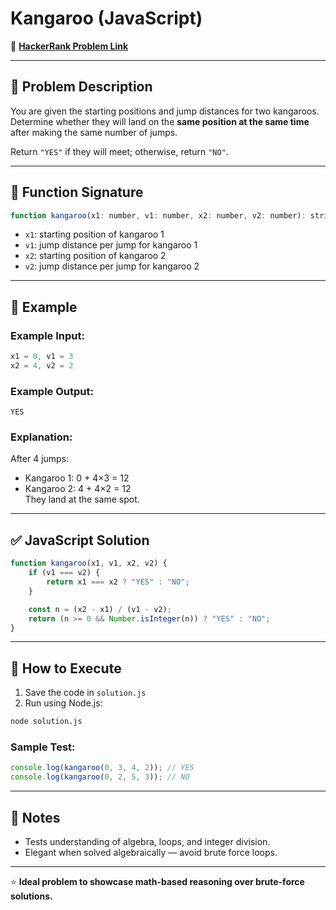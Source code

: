 # Kangaroo (JavaScript)

🔗 **[HackerRank Problem Link](https://www.hackerrank.com/challenges/kangaroo/problem?isFullScreen=true)**

---

## 📖 Problem Description

You are given the starting positions and jump distances for two kangaroos. Determine whether they will land on the **same position at the same time** after making the same number of jumps.

Return `"YES"` if they will meet; otherwise, return `"NO"`.

---

## 🧾 Function Signature

```javascript
function kangaroo(x1: number, v1: number, x2: number, v2: number): string
```

- `x1`: starting position of kangaroo 1  
- `v1`: jump distance per jump for kangaroo 1  
- `x2`: starting position of kangaroo 2  
- `v2`: jump distance per jump for kangaroo 2

---

## 📝 Example

### Example Input:
```javascript
x1 = 0, v1 = 3
x2 = 4, v2 = 2
```

### Example Output:
```text
YES
```

### Explanation:
After 4 jumps:  
- Kangaroo 1: 0 + 4×3 = 12  
- Kangaroo 2: 4 + 4×2 = 12  
They land at the same spot.

---

## ✅ JavaScript Solution

```javascript
function kangaroo(x1, v1, x2, v2) {
    if (v1 === v2) {
        return x1 === x2 ? "YES" : "NO";
    }

    const n = (x2 - x1) / (v1 - v2);
    return (n >= 0 && Number.isInteger(n)) ? "YES" : "NO";
}
```

---

## 🚀 How to Execute

1. Save the code in `solution.js`
2. Run using Node.js:

```bash
node solution.js
```

### Sample Test:

```javascript
console.log(kangaroo(0, 3, 4, 2)); // YES
console.log(kangaroo(0, 2, 5, 3)); // NO
```

---

## 📌 Notes

- Tests understanding of algebra, loops, and integer division.
- Elegant when solved algebraically — avoid brute force loops.

---

⭐ **Ideal problem to showcase math-based reasoning over brute-force solutions.**
